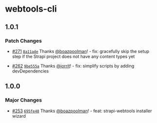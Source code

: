 # webtools-cli

## 1.0.1

### Patch Changes

- [#271](https://github.com/pluginpal/strapi-webtools/pull/271) [`8a11a4e`](https://github.com/pluginpal/strapi-webtools/commit/8a11a4ef53b1202a7f88f71247158623b8ae1eb9) Thanks [@boazpoolman](https://github.com/boazpoolman)! - fix: gracefully skip the setup step if the Strapi project does not have any content types yet

- [#262](https://github.com/pluginpal/strapi-webtools/pull/262) [`9be555a`](https://github.com/pluginpal/strapi-webtools/commit/9be555a65e8eb7c5291c0210ce58115a847d3297) Thanks [@jorrit](https://github.com/jorrit)! - fix: simplify scripts by adding devDependencies

## 1.0.0

### Major Changes

- [#253](https://github.com/pluginpal/strapi-webtools/pull/253) [`695fe48`](https://github.com/pluginpal/strapi-webtools/commit/695fe482f8ccb2b7ab0fa1e420445a06065792de) Thanks [@boazpoolman](https://github.com/boazpoolman)! - feat: strapi-webtools installer wizard
